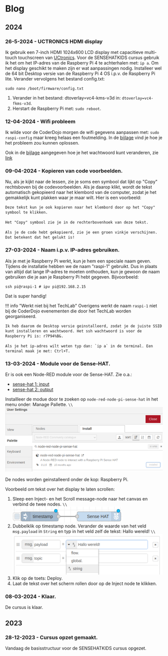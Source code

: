 # Blog

## 2024

### 26-5-2024 - UCTRONICS HDMI display

Ik gebruik een 7-inch HDMI 1024x600 LCD display met capacitieve multi-touch touchscreen van [UCtronics](https://www.sossolutions.nl/uctronics-7-inch-ips-touchscreen-for-raspberry-pi-with-prop-stand-1024-600-capacitive-hdmi-lcd-monitor-portable-display-for-raspberry-pi-4-3-b-windows-10-8-7-free-driver?gad_source=1&gclid=Cj0KCQjw3tCyBhDBARIsAEY0XNlMsYe0sFoa4RbZ23QPJDhGwW9soGrXK5luyFV-TT80C5EnAl_Sas0aAk5lEALw_wcB). Voor de SENSEHATKIDS cursus gebruik ik het om het IP-adres van de Raspberry Pi 4 te achterhalen met: `ip a`. Om het display geschikt te maken zijn er wat aanpassingen nodig. Installeer wel de 64 bit Desktop versie van de Raspberry Pi 4 OS i.p.v. de Raspberry Pi lite. Verander vervolgens het bestand config.txt: 

``` 
sudo nano /boot/firmware/config.txt
```

1. Verander in het bestand: dtoverlay=vc4-kms-v3d in: `dtoverlay=vc4-fkms-v3d`.
2. Herstart de Raspberry Pi met: `sudo reboot`.

### 12-04-2024 - Wifi probleem

Ik wilde voor de CoderDojo morgen de wifi gegevens aanpassen met: `sudo raspi-config` maar kreeg helaas een foutmelding. In de [bijlage](../appendix/index.html#Foutmelding-bij-wijzigen-WiFi-gegevens) vind je hoe je het probleem zou kunnen oplossen.

Ook in de [bijlage](../appendix/index#Veranderen-wachtwoord-via-de-terminal) aangegeven hoe je het wachtwoord kunt veranderen, zie [link](https://www.idownloadblog.com/2021/05/17/change-password-raspberry-pi/)

### 09-04-2024 - Kopieren van code voorbeelden.

Nu, als je kijkt naar de lessen, zie je soms een symbool dat lijkt op "Copy" rechtsboven bij de codevoorbeelden. Als je daarop klikt, wordt de tekst automatisch gekopieerd naar het klembord van de computer, zodat je het gemakkelijk kunt plakken waar je maar wilt. Hier is een voorbeeld:

```
Deze tekst kun je ook kopieren naar het klembord door op het "Copy" symbool te klikken.

Het "Copy" symbool zie je in de rechterbovenhoek van deze tekst.

Als je de code hebt gekopieerd, zie je een groen vinkje verschijnen.
Dat betekent dat het gelukt is!
```

### 27-03-2024 - Naam i.p.v. IP-adres gebruiken.

Als je met je Raspberry Pi werkt, kun je hem een speciale naam geven. Tijdens de installatie hebben we de naam "raspi-1" gebruikt. Dus in plaats van altijd dat lange IP-adres te moeten onthouden, kun je gewoon de naam gebruiken die je aan je Raspberry Pi hebt gegeven. Bijvoorbeeld:

```
ssh pi@raspi-1 # ipv pi@192.168.2.15
```

Dat is super handig!

!!! info "Werkt niet bij het TechLab"
    Overigens werkt de naam `raspi-1` niet bij de CoderDojo evenementen die door het TechLab worden georganiseerd.

    Ik heb daarom de Desktop versie geinstalleerd, zodat je de juiste SSID kunt installeren en wachtwoord. Het ssh wachtwoord is voor de Raspberry Pi is: r7P94%B&.
    
    Als je het ip-adres wilt weten typ dan: `ip a` in de terminal. Een terminal maak je met: Ctrl+T.

### 13-03-2024 - Module voor de Sense-HAT.

Er is ook een Node-RED module voor de Sense-HAT. Zie o.a.:
- [sense-hat 1: input](https://www.youtube.com/watch?v=O3vcXhl6dTk)
- [sense-hat 2: output](https://www.youtube.com/watch?v=2Am_9DNQ1Bk)

Installleer de modue door te zoeken op `node-red-node-pi-sense-hat` in het menu onder: Manage Pallette. ``\\``![blog_1_1.png](assets/blog_1_1.png)

De nodes worden geinstalleerd onder de kop: Raspberry Pi.

Voorbeeld om tekst over het display te laten scrollen:

1. Sleep een Inject- en het Scroll message-node naar het canvas en verbind de twee nodes. ``\\``![blog_1_2](assets/blog_1_2.png)
2. Dubbelklik op timestamp node. Verander de waarde van het veld `msg.payload` in `String` en typ in het veld zelf de tekst: Hallo wereld! ``\\``![blog_1_3](assets/blog_1_4.png)
3. Klik op de toets: Deploy.
4. Laat de tekst over het scherm rollen door op de Inject node te klikken.

### 08-03-2024 - Klaar.
 
De cursus is klaar.

## 2023

### 28-12-2023 - Cursus opzet gemaakt.

Vandaag de basisstructuur voor de SENSEHATKIDS cursus opgezet.

